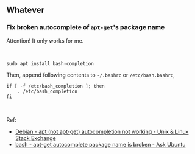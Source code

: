 ## Whatever

### Fix broken autocomplete of ```apt-get```'s package name

Attention! It only works for me.

<br/>

```shell
sudo apt install bash-completion
```

Then, append following contents to ```~/.bashrc``` or ```/etc/bash.bashrc```,

```shell
if [ -f /etc/bash_completion ]; then
    . /etc/bash_completion
fi
```

<br/>

Ref:

- [Debian - apt (not apt-get) autocompletion not working - Unix &amp; Linux Stack Exchange](https://unix.stackexchange.com/questions/312456/debian-apt-not-apt-get-autocompletion-not-working)
- [bash - apt-get autocomplete package name is broken - Ask Ubuntu](https://askubuntu.com/questions/86375/apt-get-autocomplete-package-name-is-broken)
